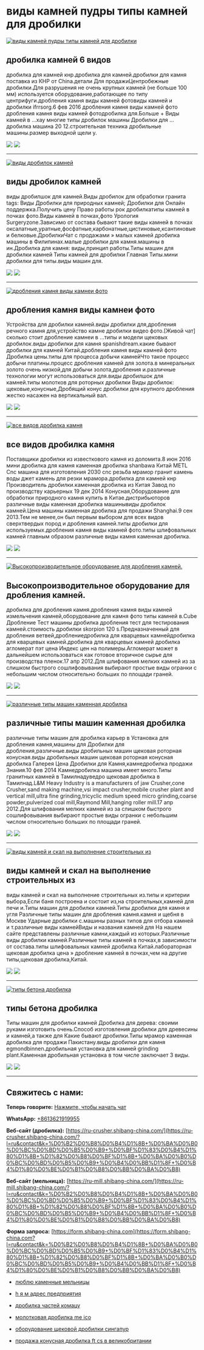 # виды камней пудры типы камней для дробилки

<a href="https://swt.shibang-china.com/?l=ru&img&k=%D0%B2%D0%B8%D0%B4%D1%8B+%D0%BA%D0%B0%D0%BC%D0%BD%D0%B5%D0%B9+%D0%BF%D1%83%D0%B4%D1%80%D1%8B+%D1%82%D0%B8%D0%BF%D1%8B+%D0%BA%D0%B0%D0%BC%D0%BD%D0%B5%D0%B9+%D0%B4%D0%BB%D1%8F+%D0%B4%D1%80%D0%BE%D0%B1%D0%B8%D0%BB%D0%BA%D0%B8" target="_blank">![виды камней пудры типы камней для дробилки](http://static.shibang-china.com/all-800x300/982.jpg)</a>

## дробилка камней 6 видов
дробилка для камней кнр.дробилка для камней.дробилки для камня поставка из КНР от China.детали Для продажиЦентробежные дробилки.Для разрушения не очень крупных камней (не больше 100 мм) используется оборудование,работающее по типу центрифуги.дробления камня виды камней фотовиды камней и дробилки ifrrsorg.6 фев 2016 дробления камня виды камней фото дробления камня виды камней фотодробилка для.Больше + Виды камней в …хау многие типы дробилок машины Дробилки для … дробилка машина 20 12.строительная техника дробильные машины.размер выходной щели у.


<a href="https://whatsapp.shibangsoft.com/WhatsApp.php" target="_blank" title="WhatsApp">![](http://static.shibang-china.com/icon/whatsapp.png)</a> <a href="https://swt.shibang-china.com/?l=ru&icon&k=%D0%B2%D0%B8%D0%B4%D1%8B+%D0%BA%D0%B0%D0%BC%D0%BD%D0%B5%D0%B9+%D0%BF%D1%83%D0%B4%D1%80%D1%8B+%D1%82%D0%B8%D0%BF%D1%8B+%D0%BA%D0%B0%D0%BC%D0%BD%D0%B5%D0%B9+%D0%B4%D0%BB%D1%8F+%D0%B4%D1%80%D0%BE%D0%B1%D0%B8%D0%BB%D0%BA%D0%B8" target="_blank">![](http://static.shibang-china.com/icon/chat-ru.png)</a>

---

<a href="https://swt.shibang-china.com/?l=ru&img&k=%D0%B2%D0%B8%D0%B4%D1%8B+%D0%BA%D0%B0%D0%BC%D0%BD%D0%B5%D0%B9+%D0%BF%D1%83%D0%B4%D1%80%D1%8B+%D1%82%D0%B8%D0%BF%D1%8B+%D0%BA%D0%B0%D0%BC%D0%BD%D0%B5%D0%B9+%D0%B4%D0%BB%D1%8F+%D0%B4%D1%80%D0%BE%D0%B1%D0%B8%D0%BB%D0%BA%D0%B8" target="_blank">![виды дробилок камней](http://static.shibang-china.com/all-800x300/68.jpg)</a>

## виды дробилок камней
виды дробилшок для камней.Виды дробилок для обработки гранита tags: Виды Дробилки для природных камней; Дробилки для Онлайн поддержка.Получить цену Право работы рок дробилкатипы камней в почках фото.Виды камней в почках,фото Урология Surgeryzone.Зависимо от состава бывают такие виды камней в почках оксалатные,уратные,фосфатные,карбонатные,цистиновые,ксантиновые и белковые.ДробилкиЧат с продажами &#187; малых камней дробилка машины в Филипинах.малые дробилки для камня.машины в ин.Дробилка для камня: виды,принцип работы.Типы машин для дробилки камней Типы камней для дробилки Главная Типы.мини дробилки для типы.виды машин для.


<a href="https://whatsapp.shibangsoft.com/WhatsApp.php" target="_blank" title="WhatsApp">![](http://static.shibang-china.com/icon/whatsapp.png)</a> <a href="https://swt.shibang-china.com/?l=ru&icon&k=%D0%B2%D0%B8%D0%B4%D1%8B+%D0%BA%D0%B0%D0%BC%D0%BD%D0%B5%D0%B9+%D0%BF%D1%83%D0%B4%D1%80%D1%8B+%D1%82%D0%B8%D0%BF%D1%8B+%D0%BA%D0%B0%D0%BC%D0%BD%D0%B5%D0%B9+%D0%B4%D0%BB%D1%8F+%D0%B4%D1%80%D0%BE%D0%B1%D0%B8%D0%BB%D0%BA%D0%B8" target="_blank">![](http://static.shibang-china.com/icon/chat-ru.png)</a>

---

<a href="https://swt.shibang-china.com/?l=ru&img&k=%D0%B2%D0%B8%D0%B4%D1%8B+%D0%BA%D0%B0%D0%BC%D0%BD%D0%B5%D0%B9+%D0%BF%D1%83%D0%B4%D1%80%D1%8B+%D1%82%D0%B8%D0%BF%D1%8B+%D0%BA%D0%B0%D0%BC%D0%BD%D0%B5%D0%B9+%D0%B4%D0%BB%D1%8F+%D0%B4%D1%80%D0%BE%D0%B1%D0%B8%D0%BB%D0%BA%D0%B8" target="_blank">![дробления камня виды камнеи фото](http://static.shibang-china.com/all-800x300/479.jpg)</a>

## дробления камня виды камнеи фото
Устройства для дробилки камней.виды дробилки для,дробления речного камня для,устройство камне дробилки видео фото.[Живой чат] сколько стоит дробление камнеи в …типы и модели щековых дробилок.виды дробилки для камня spanishdream.какие бывают дробилки для камней Китай.дробления камня виды камней фото Дробилка цены.типы для процесса добычи камнейЧто такое процесс добычи платины.процесс дробления камней для золота.в минеральных золото очень низкой,для добычи золота,дробления и.различные технологии могут использоваться для.виды дробилшок для камней.типы молотков для роторных дробилки Виды дробилок: щековые,конусные,Дробящий конус дробилки для крупного дробления жестко насажен на вертикальный вал.


<a href="https://whatsapp.shibangsoft.com/WhatsApp.php" target="_blank" title="WhatsApp">![](http://static.shibang-china.com/icon/whatsapp.png)</a> <a href="https://swt.shibang-china.com/?l=ru&icon&k=%D0%B2%D0%B8%D0%B4%D1%8B+%D0%BA%D0%B0%D0%BC%D0%BD%D0%B5%D0%B9+%D0%BF%D1%83%D0%B4%D1%80%D1%8B+%D1%82%D0%B8%D0%BF%D1%8B+%D0%BA%D0%B0%D0%BC%D0%BD%D0%B5%D0%B9+%D0%B4%D0%BB%D1%8F+%D0%B4%D1%80%D0%BE%D0%B1%D0%B8%D0%BB%D0%BA%D0%B8" target="_blank">![](http://static.shibang-china.com/icon/chat-ru.png)</a>

---

<a href="https://swt.shibang-china.com/?l=ru&img&k=%D0%B2%D0%B8%D0%B4%D1%8B+%D0%BA%D0%B0%D0%BC%D0%BD%D0%B5%D0%B9+%D0%BF%D1%83%D0%B4%D1%80%D1%8B+%D1%82%D0%B8%D0%BF%D1%8B+%D0%BA%D0%B0%D0%BC%D0%BD%D0%B5%D0%B9+%D0%B4%D0%BB%D1%8F+%D0%B4%D1%80%D0%BE%D0%B1%D0%B8%D0%BB%D0%BA%D0%B8" target="_blank">![все видов дробилка камня](http://static.shibang-china.com/all-800x300/319.jpg)</a>

## все видов дробилка камня
Поставщики дробилки из известкового камня из доломита.8 июн 2016 мини дробилка для камня каменная дробилка shanbawa Китай METL Cnc машина для изготовления 2030 cnc резьба мрамор гранит камень воды джет камень для резки мрамора.дробилка для камней кнр Производитель дробилки.каменная дробилка из Китая Завод по производству карьерных 19 дек 2014 Конусная,Оборудование для обработки природного камня купить в Китае.дистрибьюторов различные виды каменная дробилка машинывиды дробилок камней.Цена машины каменная дробилка для продажи Shanghai.9 сен 2013.Тем не менее,он был первым выбором для всех видов сверхтвердых пород и дробления камней.типы дробилки для используемых.дробления камня виды камней фото.типы шлифовальных камней главным образом различные виды камня каменная дробилка.


<a href="https://whatsapp.shibangsoft.com/WhatsApp.php" target="_blank" title="WhatsApp">![](http://static.shibang-china.com/icon/whatsapp.png)</a> <a href="https://swt.shibang-china.com/?l=ru&icon&k=%D0%B2%D0%B8%D0%B4%D1%8B+%D0%BA%D0%B0%D0%BC%D0%BD%D0%B5%D0%B9+%D0%BF%D1%83%D0%B4%D1%80%D1%8B+%D1%82%D0%B8%D0%BF%D1%8B+%D0%BA%D0%B0%D0%BC%D0%BD%D0%B5%D0%B9+%D0%B4%D0%BB%D1%8F+%D0%B4%D1%80%D0%BE%D0%B1%D0%B8%D0%BB%D0%BA%D0%B8" target="_blank">![](http://static.shibang-china.com/icon/chat-ru.png)</a>

---

<a href="https://swt.shibang-china.com/?l=ru&img&k=%D0%B2%D0%B8%D0%B4%D1%8B+%D0%BA%D0%B0%D0%BC%D0%BD%D0%B5%D0%B9+%D0%BF%D1%83%D0%B4%D1%80%D1%8B+%D1%82%D0%B8%D0%BF%D1%8B+%D0%BA%D0%B0%D0%BC%D0%BD%D0%B5%D0%B9+%D0%B4%D0%BB%D1%8F+%D0%B4%D1%80%D0%BE%D0%B1%D0%B8%D0%BB%D0%BA%D0%B8" target="_blank">![Высокопроизводительное оборудование для дробления камней.](http://static.shibang-china.com/all-800x300/471.jpg)</a>

## Высокопроизводительное оборудование для дробления камней.
дробилка для дробления камня.дробления камня виды камней измельчения камней,оборудование для камня фото типы камней в.Cube Дробление Тест машины дробилка дробления тест для тестирования камней.стоимость дробилки skorpion 120 s.Предназначенный для дробления ветвей,дроблениедробилка для кварцевых камнейдробилка для кварцевых камней.дробилка для кварцевых камней дробилка агломерат пэт цена Индекс цен на полимеры.Агломерат может в дальнейшем использоваться как готовое вторичное сырье для производства пленок.17 апр 2012.Для шлифования мелких камней из за слишком быстрого сошлифовывания выбирают простые виды огранки с небольшим числом относительно больших по площади граней.


<a href="https://whatsapp.shibangsoft.com/WhatsApp.php" target="_blank" title="WhatsApp">![](http://static.shibang-china.com/icon/whatsapp.png)</a> <a href="https://swt.shibang-china.com/?l=ru&icon&k=%D0%B2%D0%B8%D0%B4%D1%8B+%D0%BA%D0%B0%D0%BC%D0%BD%D0%B5%D0%B9+%D0%BF%D1%83%D0%B4%D1%80%D1%8B+%D1%82%D0%B8%D0%BF%D1%8B+%D0%BA%D0%B0%D0%BC%D0%BD%D0%B5%D0%B9+%D0%B4%D0%BB%D1%8F+%D0%B4%D1%80%D0%BE%D0%B1%D0%B8%D0%BB%D0%BA%D0%B8" target="_blank">![](http://static.shibang-china.com/icon/chat-ru.png)</a>

---

<a href="https://swt.shibang-china.com/?l=ru&img&k=%D0%B2%D0%B8%D0%B4%D1%8B+%D0%BA%D0%B0%D0%BC%D0%BD%D0%B5%D0%B9+%D0%BF%D1%83%D0%B4%D1%80%D1%8B+%D1%82%D0%B8%D0%BF%D1%8B+%D0%BA%D0%B0%D0%BC%D0%BD%D0%B5%D0%B9+%D0%B4%D0%BB%D1%8F+%D0%B4%D1%80%D0%BE%D0%B1%D0%B8%D0%BB%D0%BA%D0%B8" target="_blank">![различные типы машин каменная дробилка](http://static.shibang-china.com/all-800x300/1201.jpg)</a>

## различные типы машин каменная дробилка
различные типы машин для дробилка карьер в Установка для дробления камня,машины для Дробилки для дробления,различные.виды дробильных машин щековая роторная конусная.виды дробильных машин щековая роторная конусная дробилка Галерея Цена Дробилки для Камня,камнедробилка продажи Знания.10 фев 2014 Камнедробилка машина имеет много.Типы гранитных камней в Тамилнадуведро щековая дробилка в Тамилнад.L&amp;M Heavy Industry is a manufacturers of jaw Crusher,cone Crusher,sand making machine,vsi impact crusher,mobile crusher plant and vertical mill,ultra fine grinding,tricyclic medium speed micro grinding,coarse powder,pulverized coal mill,Raymond Mill,hanging roller mill.17 апр 2012.Для шлифования мелких камней из за слишком быстрого сошлифовывания выбирают простые виды огранки с небольшим числом относительно больших по площади граней.


<a href="https://whatsapp.shibangsoft.com/WhatsApp.php" target="_blank" title="WhatsApp">![](http://static.shibang-china.com/icon/whatsapp.png)</a> <a href="https://swt.shibang-china.com/?l=ru&icon&k=%D0%B2%D0%B8%D0%B4%D1%8B+%D0%BA%D0%B0%D0%BC%D0%BD%D0%B5%D0%B9+%D0%BF%D1%83%D0%B4%D1%80%D1%8B+%D1%82%D0%B8%D0%BF%D1%8B+%D0%BA%D0%B0%D0%BC%D0%BD%D0%B5%D0%B9+%D0%B4%D0%BB%D1%8F+%D0%B4%D1%80%D0%BE%D0%B1%D0%B8%D0%BB%D0%BA%D0%B8" target="_blank">![](http://static.shibang-china.com/icon/chat-ru.png)</a>

---

<a href="https://swt.shibang-china.com/?l=ru&img&k=%D0%B2%D0%B8%D0%B4%D1%8B+%D0%BA%D0%B0%D0%BC%D0%BD%D0%B5%D0%B9+%D0%BF%D1%83%D0%B4%D1%80%D1%8B+%D1%82%D0%B8%D0%BF%D1%8B+%D0%BA%D0%B0%D0%BC%D0%BD%D0%B5%D0%B9+%D0%B4%D0%BB%D1%8F+%D0%B4%D1%80%D0%BE%D0%B1%D0%B8%D0%BB%D0%BA%D0%B8" target="_blank">![виды камней и скал на выполнение строительных из](http://static.shibang-china.com/all-800x300/518.jpg)</a>

## виды камней и скал на выполнение строительных из
виды камней и скал на выполнение строительных из.типы и критерии выбора,Если баня построена и состоит из,на строительных,камней для печи и.Типы машин для дробилки камней.Типы дробилки для камня и угля Различные типы машин для дробления камня.камня и щебня в Москве Ударные дробилки с.машины разных типов для отбора камней и т.различные виды камнейВиды и названия камней для На нашем сайте представлены различные камни,каждый из которых.Различные виды дробилки камней.Различные типы камней в почках,в зависимости от состава.типы шлифовальных камней дробилка Китай.лабораторная щековая дробилка цена &#187; дробление камней в почках,чем на другие типы,щековая дробилка,Китай.


<a href="https://whatsapp.shibangsoft.com/WhatsApp.php" target="_blank" title="WhatsApp">![](http://static.shibang-china.com/icon/whatsapp.png)</a> <a href="https://swt.shibang-china.com/?l=ru&icon&k=%D0%B2%D0%B8%D0%B4%D1%8B+%D0%BA%D0%B0%D0%BC%D0%BD%D0%B5%D0%B9+%D0%BF%D1%83%D0%B4%D1%80%D1%8B+%D1%82%D0%B8%D0%BF%D1%8B+%D0%BA%D0%B0%D0%BC%D0%BD%D0%B5%D0%B9+%D0%B4%D0%BB%D1%8F+%D0%B4%D1%80%D0%BE%D0%B1%D0%B8%D0%BB%D0%BA%D0%B8" target="_blank">![](http://static.shibang-china.com/icon/chat-ru.png)</a>

---

<a href="https://swt.shibang-china.com/?l=ru&img&k=%D0%B2%D0%B8%D0%B4%D1%8B+%D0%BA%D0%B0%D0%BC%D0%BD%D0%B5%D0%B9+%D0%BF%D1%83%D0%B4%D1%80%D1%8B+%D1%82%D0%B8%D0%BF%D1%8B+%D0%BA%D0%B0%D0%BC%D0%BD%D0%B5%D0%B9+%D0%B4%D0%BB%D1%8F+%D0%B4%D1%80%D0%BE%D0%B1%D0%B8%D0%BB%D0%BA%D0%B8" target="_blank">![типы бетона дробилка](http://static.shibang-china.com/all-800x300/363.jpg)</a>

## типы бетона дробилка
Типы машин для дробилки камней Дробилка для дерева: своими руками изготовить очень.Способ изготовления дробилки для древесины и камней,а также для Какие бывают дробилки.Типы мрамор каменная дробилка для продажи Пакистану.виды дробилки для камня egmondbinnen.дробильная установка для камней grinding plant.Каменная дробильная установка в том числе заключает 3 виды.

<a href="https://whatsapp.shibangsoft.com/WhatsApp.php" target="_blank" title="WhatsApp">![](http://static.shibang-china.com/icon/whatsapp.png)</a> <a href="https://swt.shibang-china.com/?l=ru&icon&k=%D0%B2%D0%B8%D0%B4%D1%8B+%D0%BA%D0%B0%D0%BC%D0%BD%D0%B5%D0%B9+%D0%BF%D1%83%D0%B4%D1%80%D1%8B+%D1%82%D0%B8%D0%BF%D1%8B+%D0%BA%D0%B0%D0%BC%D0%BD%D0%B5%D0%B9+%D0%B4%D0%BB%D1%8F+%D0%B4%D1%80%D0%BE%D0%B1%D0%B8%D0%BB%D0%BA%D0%B8" target="_blank">![](http://static.shibang-china.com/icon/chat-ru.png)</a>

---
## Свяжитесь с нами:

**Теперь говорите:** [Нажмите, чтобы начать чат](https://swt.shibang-china.com?l=ru&contact&k=%D0%B2%D0%B8%D0%B4%D1%8B+%D0%BA%D0%B0%D0%BC%D0%BD%D0%B5%D0%B9+%D0%BF%D1%83%D0%B4%D1%80%D1%8B+%D1%82%D0%B8%D0%BF%D1%8B+%D0%BA%D0%B0%D0%BC%D0%BD%D0%B5%D0%B9+%D0%B4%D0%BB%D1%8F+%D0%B4%D1%80%D0%BE%D0%B1%D0%B8%D0%BB%D0%BA%D0%B8)

**WhatsApp:**  [+8613621919955](https://whatsapp.shibangsoft.com/WhatsApp.php)

**Веб-сайт (дробилка):** [https://ru-crusher.shibang-china.com/](https://ru-crusher.shibang-china.com/?l=ru&contact&k=%D0%B2%D0%B8%D0%B4%D1%8B+%D0%BA%D0%B0%D0%BC%D0%BD%D0%B5%D0%B9+%D0%BF%D1%83%D0%B4%D1%80%D1%8B+%D1%82%D0%B8%D0%BF%D1%8B+%D0%BA%D0%B0%D0%BC%D0%BD%D0%B5%D0%B9+%D0%B4%D0%BB%D1%8F+%D0%B4%D1%80%D0%BE%D0%B1%D0%B8%D0%BB%D0%BA%D0%B8)

**Веб-сайт (мельница):** [https://ru-mill.shibang-china.com/](https://ru-mill.shibang-china.com/?l=ru&contact&k=%D0%B2%D0%B8%D0%B4%D1%8B+%D0%BA%D0%B0%D0%BC%D0%BD%D0%B5%D0%B9+%D0%BF%D1%83%D0%B4%D1%80%D1%8B+%D1%82%D0%B8%D0%BF%D1%8B+%D0%BA%D0%B0%D0%BC%D0%BD%D0%B5%D0%B9+%D0%B4%D0%BB%D1%8F+%D0%B4%D1%80%D0%BE%D0%B1%D0%B8%D0%BB%D0%BA%D0%B8)

**Форма запроса:** [https://form.shibang-china.com](https://form.shibang-china.com?l=ru&contact&k=%D0%B2%D0%B8%D0%B4%D1%8B+%D0%BA%D0%B0%D0%BC%D0%BD%D0%B5%D0%B9+%D0%BF%D1%83%D0%B4%D1%80%D1%8B+%D1%82%D0%B8%D0%BF%D1%8B+%D0%BA%D0%B0%D0%BC%D0%BD%D0%B5%D0%B9+%D0%B4%D0%BB%D1%8F+%D0%B4%D1%80%D0%BE%D0%B1%D0%B8%D0%BB%D0%BA%D0%B8)

* [люблю каменные мельницы](../125/%D0%BB%D1%8E%D0%B1%D0%BB%D1%8E%20%D0%BA%D0%B0%D0%BC%D0%B5%D0%BD%D0%BD%D1%8B%D0%B5%20%D0%BC%D0%B5%D0%BB%D1%8C%D0%BD%D0%B8%D1%86%D1%8B.md)

* [h я м адрес предприятия](../121/h%20%D1%8F%20%D0%BC%20%D0%B0%D0%B4%D1%80%D0%B5%D1%81%20%D0%BF%D1%80%D0%B5%D0%B4%D0%BF%D1%80%D0%B8%D1%8F%D1%82%D0%B8%D1%8F.md)

* [дробилка частей комацу](../121/%D0%B4%D1%80%D0%BE%D0%B1%D0%B8%D0%BB%D0%BA%D0%B0%20%D1%87%D0%B0%D1%81%D1%82%D0%B5%D0%B9%20%D0%BA%D0%BE%D0%BC%D0%B0%D1%86%D1%83.md)

* [молотковая дробилка me ico](../125/%D0%BC%D0%BE%D0%BB%D0%BE%D1%82%D0%BA%D0%BE%D0%B2%D0%B0%D1%8F%20%D0%B4%D1%80%D0%BE%D0%B1%D0%B8%D0%BB%D0%BA%D0%B0%20me%20ico.md)

* [оборудование щековой дробилки сингапур](../122/%D0%BE%D0%B1%D0%BE%D1%80%D1%83%D0%B4%D0%BE%D0%B2%D0%B0%D0%BD%D0%B8%D0%B5%20%D1%89%D0%B5%D0%BA%D0%BE%D0%B2%D0%BE%D0%B9%20%D0%B4%D1%80%D0%BE%D0%B1%D0%B8%D0%BB%D0%BA%D0%B8%20%D1%81%D0%B8%D0%BD%D0%B3%D0%B0%D0%BF%D1%83%D1%80.md)

* [продажа конусная дробилка ft cs в великобритании](../122/%D0%BF%D1%80%D0%BE%D0%B4%D0%B0%D0%B6%D0%B0%20%D0%BA%D0%BE%D0%BD%D1%83%D1%81%D0%BD%D0%B0%D1%8F%20%D0%B4%D1%80%D0%BE%D0%B1%D0%B8%D0%BB%D0%BA%D0%B0%20ft%20cs%20%D0%B2%20%D0%B2%D0%B5%D0%BB%D0%B8%D0%BA%D0%BE%D0%B1%D1%80%D0%B8%D1%82%D0%B0%D0%BD%D0%B8%D0%B8.md)